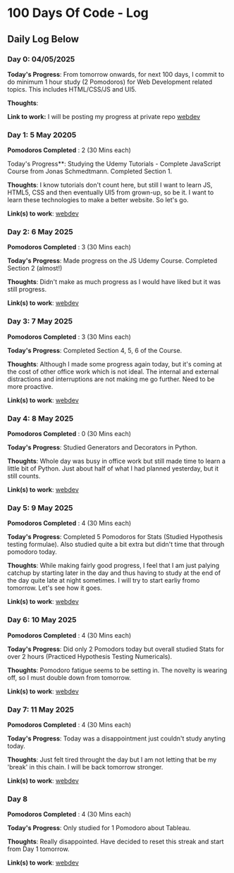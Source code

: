 # 100 Days Of Code - Log

## Daily Log Below

### Day 0: 04/05/2025

**Today's Progress**: From tomorrow onwards, for next 100 days, I commit to do minimum 1 hour study (2 Pomodoros) for Web Development related topics. This includes HTML/CSS/JS and UI5.

**Thoughts**:

**Link to work:** I will be posting my progress at private repo [webdev](https://github.com/codeRSH/webdev)

### Day 1: 5 May 20205

**Pomodoros Completed** : 2 (30 Mins each)

Today's Progress\*\*: Studying the Udemy Tutorials - Complete JavaScript Course from Jonas Schmedtmann. Completed Section 1.

**Thoughts**: I know tutorials don't count here, but still I want to learn JS, HTML5, CSS and then eventually UI5 from grown-up, so be it. I want to learn these technologies to make a better website. So let's go.

**Link(s) to work**: [webdev](https://github.com/codeRSH/webdev)

### Day 2: 6 May 2025

**Pomodoros Completed** : 3 (30 Mins each)

**Today's Progress**: Made progress on the JS Udemy Course. Completed Section 2 (almost!)

**Thoughts**: Didn't make as much progress as I would have liked but it was still progress.

**Link(s) to work**: [webdev](https://github.com/codeRSH/WebDev)

### Day 3: 7 May 2025

**Pomodoros Completed** : 3 (30 Mins each)

**Today's Progress**: Completed Section 4, 5, 6 of the Course.

**Thoughts**: Although I made some progress again today, but it's coming at the cost of other office work which is not ideal. The internal and external distractions and interruptions are not making me go further. Need to be more proactive.

**Link(s) to work**: [webdev](https://github.com/codeRSH/WebDev)

### Day 4: 8 May 2025

**Pomodoros Completed** : 0 (30 Mins each)

**Today's Progress**: Studied Generators and Decorators in Python.

**Thoughts**: Whole day was busy in office work but still made time to learn a little bit of Python. Just about half of what I had planned yesterday, but it still counts.

**Link(s) to work**: [webdev](https://github.com/codeRSH/WebDev)

### Day 5: 9 May 2025

**Pomodoros Completed** : 4 (30 Mins each)

**Today's Progress**: Completed 5 Pomodoros for Stats (Studied Hypothesis testing formulae). Also studied quite a bit extra but didn't time that through pomodoro today.

**Thoughts**: While making fairly good progress, I feel that I am just palying catchup by starting later in the day and thus having to study at the end of the day quite late at night sometimes. I will try to start earliy fromo tomorrow. Let's see how it goes.

**Link(s) to work**: [webdev](https://github.com/codeRSH/WebDev)

### Day 6: 10 May 2025

**Pomodoros Completed** : 4 (30 Mins each)

**Today's Progress**: Did only 2 Pomodors today but overall studied Stats for over 2 hours (Practiced Hypothesis Testing Numericals).

**Thoughts**: Pomodoro fatigue seems to be setting in. The novelty is wearing off, so I must double down from tomorrow.

**Link(s) to work**: [webdev](https://github.com/codeRSH/WebDev)

### Day 7: 11 May 2025

**Pomodoros Completed** : 4 (30 Mins each)

**Today's Progress**: Today was a disappointment just couldn't study anyting today.

**Thoughts**: Just felt tired throught the day but I am not letting that be my 'break' in this chain. I will be back tomorrow stronger.

**Link(s) to work**: [webdev](https://github.com/codeRSH/WebDev)

### Day 8

**Pomodoros Completed** : 4 (30 Mins each)

**Today's Progress**: Only studied for 1 Pomodoro about Tableau.

**Thoughts**: Really disappointed. Have decided to reset this streak and start from Day 1 tomorrow.

**Link(s) to work**: [webdev](https://github.com/codeRSH/WebDev)
